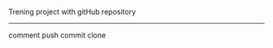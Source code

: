 Trening project with gitHub repository

--------------------------------------
comment push 
commit
clone
